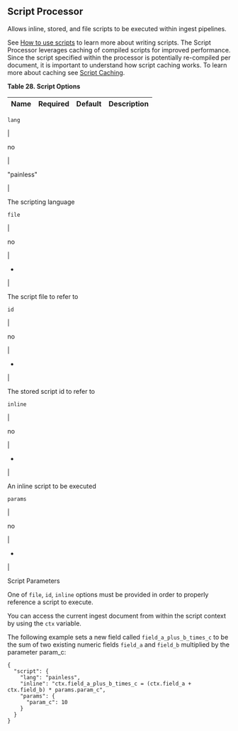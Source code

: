 ## Script Processor

Allows inline, stored, and file scripts to be executed within ingest pipelines.

See [How to use scripts](modules-scripting-using.html) to learn more about writing scripts. The Script Processor leverages caching of compiled scripts for improved performance. Since the script specified within the processor is potentially re-compiled per document, it is important to understand how script caching works. To learn more about caching see [Script Caching](modules-scripting-using.html#modules-scripting-using-caching).

 **Table 28. Script Options**

Name |  Required |  Default |  Description  
---|---|---|---  
  
`lang`

| 

no

| 

"painless"

| 

The scripting language  
  
`file`

| 

no

| 

-

| 

The script file to refer to  
  
`id`

| 

no

| 

-

| 

The stored script id to refer to  
  
`inline`

| 

no

| 

-

| 

An inline script to be executed  
  
`params`

| 

no

| 

-

| 

Script Parameters  
  
  


One of `file`, `id`, `inline` options must be provided in order to properly reference a script to execute.

You can access the current ingest document from within the script context by using the `ctx` variable.

The following example sets a new field called `field_a_plus_b_times_c` to be the sum of two existing numeric fields `field_a` and `field_b` multiplied by the parameter param_c:
    
    
    {
      "script": {
        "lang": "painless",
        "inline": "ctx.field_a_plus_b_times_c = (ctx.field_a + ctx.field_b) * params.param_c",
        "params": {
          "param_c": 10
        }
      }
    }
